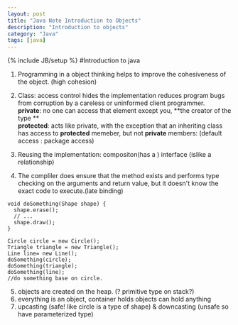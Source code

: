 ```yaml
---
layout: post
title: "Java Note Introduction to Objects"
description: "Introduction to objects"
category: "Java"
tags: [java]
---
```

{% include JB/setup %}
#Introduction to java
1. Programming in a object thinking helps to improve the cohesiveness of the object. (high cohesion)

2. Class:  access control hides the implementation reduces program bugs from corruption by a careless or uninformed client programmer.  
	**private**: no one can access that element except you, **the creator of the type **  
	**protected**: acts like private, with the exception that an inheriting class has access to **protected** memeber, but not **private** members:
(default access : package access)

3. Reusing the implementation: compositon(has a )  interface (islike a relationship)

4. The compliler does ensure that the method exists and performs type checking on the arguments and return value, but it doesn't know the exact code to execute.(late binding)

```
void doSomething(Shape shape) {  shape.erase();  // ...  shape.draw();}

Circle circle = new Circle();Triangle triangle = new Triangle();Line line= new Line();doSomething(circle);doSomething(triangle);doSomething(line);	
//do something base on circle.```
5. objects are created on the heap. (? primitive type on stack?)
6. everything is an object, container holds objects can hold anything
7. upcasting (safe! like circle is a type of shape) & downcasting (unsafe so have parameterized type)